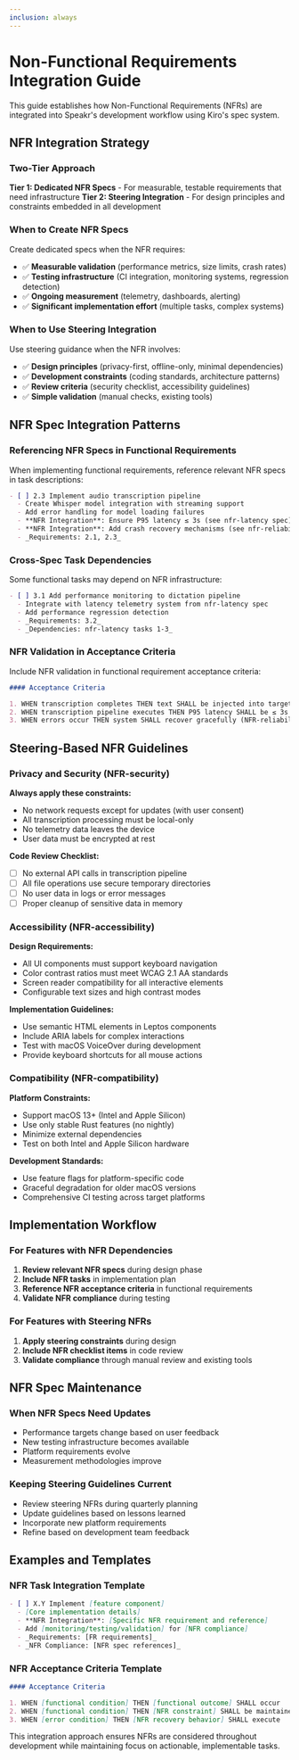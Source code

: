 ```yaml
---
inclusion: always
---
```


# Non-Functional Requirements Integration Guide

This guide establishes how Non-Functional Requirements (NFRs) are integrated into Speakr's
development workflow using Kiro's spec system.

## NFR Integration Strategy

### Two-Tier Approach

**Tier 1: Dedicated NFR Specs** - For measurable, testable requirements that need infrastructure
**Tier 2: Steering Integration** - For design principles and constraints embedded in all development

### When to Create NFR Specs

Create dedicated specs when the NFR requires:

- ✅ **Measurable validation** (performance metrics, size limits, crash rates)
- ✅ **Testing infrastructure** (CI integration, monitoring systems, regression detection)
- ✅ **Ongoing measurement** (telemetry, dashboards, alerting)
- ✅ **Significant implementation effort** (multiple tasks, complex systems)

### When to Use Steering Integration

Use steering guidance when the NFR involves:

- ✅ **Design principles** (privacy-first, offline-only, minimal dependencies)
- ✅ **Development constraints** (coding standards, architecture patterns)
- ✅ **Review criteria** (security checklist, accessibility guidelines)
- ✅ **Simple validation** (manual checks, existing tools)

## NFR Spec Integration Patterns

### Referencing NFR Specs in Functional Requirements

When implementing functional requirements, reference relevant NFR specs in task descriptions:

```markdown
- [ ] 2.3 Implement audio transcription pipeline
  - Create Whisper model integration with streaming support
  - Add error handling for model loading failures
  - **NFR Integration**: Ensure P95 latency ≤ 3s (see nfr-latency spec)
  - **NFR Integration**: Add crash recovery mechanisms (see nfr-reliability spec)
  - _Requirements: 2.1, 2.3_
```

### Cross-Spec Task Dependencies

Some functional tasks may depend on NFR infrastructure:

```markdown
- [ ] 3.1 Add performance monitoring to dictation pipeline
  - Integrate with latency telemetry system from nfr-latency spec
  - Add performance regression detection
  - _Requirements: 3.2_
  - _Dependencies: nfr-latency tasks 1-3_
```

### NFR Validation in Acceptance Criteria

Include NFR validation in functional requirement acceptance criteria:

```markdown
#### Acceptance Criteria

1. WHEN transcription completes THEN text SHALL be injected into target application
2. WHEN transcription pipeline executes THEN P95 latency SHALL be ≤ 3s (NFR-latency)
3. WHEN errors occur THEN system SHALL recover gracefully (NFR-reliability)
```

## Steering-Based NFR Guidelines

### Privacy and Security (NFR-security)

**Always apply these constraints:**

- No network requests except for updates (with user consent)
- All transcription processing must be local-only
- No telemetry data leaves the device
- User data must be encrypted at rest

**Code Review Checklist:**

- [ ] No external API calls in transcription pipeline
- [ ] All file operations use secure temporary directories
- [ ] No user data in logs or error messages
- [ ] Proper cleanup of sensitive data in memory

### Accessibility (NFR-accessibility)

**Design Requirements:**

- All UI components must support keyboard navigation
- Color contrast ratios must meet WCAG 2.1 AA standards
- Screen reader compatibility for all interactive elements
- Configurable text sizes and high contrast modes

**Implementation Guidelines:**

- Use semantic HTML elements in Leptos components
- Include ARIA labels for complex interactions
- Test with macOS VoiceOver during development
- Provide keyboard shortcuts for all mouse actions

### Compatibility (NFR-compatibility)

**Platform Constraints:**

- Support macOS 13+ (Intel and Apple Silicon)
- Use only stable Rust features (no nightly)
- Minimize external dependencies
- Test on both Intel and Apple Silicon hardware

**Development Standards:**

- Use feature flags for platform-specific code
- Graceful degradation for older macOS versions
- Comprehensive CI testing across target platforms

## Implementation Workflow

### For Features with NFR Dependencies

1. **Review relevant NFR specs** during design phase
2. **Include NFR tasks** in implementation plan
3. **Reference NFR acceptance criteria** in functional requirements
4. **Validate NFR compliance** during testing

### For Features with Steering NFRs

1. **Apply steering constraints** during design
2. **Include NFR checklist items** in code review
3. **Validate compliance** through manual review and existing tools

## NFR Spec Maintenance

### When NFR Specs Need Updates

- Performance targets change based on user feedback
- New testing infrastructure becomes available
- Platform requirements evolve
- Measurement methodologies improve

### Keeping Steering Guidelines Current

- Review steering NFRs during quarterly planning
- Update guidelines based on lessons learned
- Incorporate new platform requirements
- Refine based on development team feedback

## Examples and Templates

### NFR Task Integration Template

```markdown
- [ ] X.Y Implement [feature component]
  - [Core implementation details]
  - **NFR Integration**: [Specific NFR requirement and reference]
  - Add [monitoring/testing/validation] for [NFR compliance]
  - _Requirements: [FR requirements]_
  - _NFR Compliance: [NFR spec references]_
```

### NFR Acceptance Criteria Template

```markdown
#### Acceptance Criteria

1. WHEN [functional condition] THEN [functional outcome] SHALL occur
2. WHEN [functional condition] THEN [NFR constraint] SHALL be maintained
3. WHEN [error condition] THEN [NFR recovery behavior] SHALL execute
```

This integration approach ensures NFRs are considered throughout development while maintaining focus
on actionable, implementable tasks.
